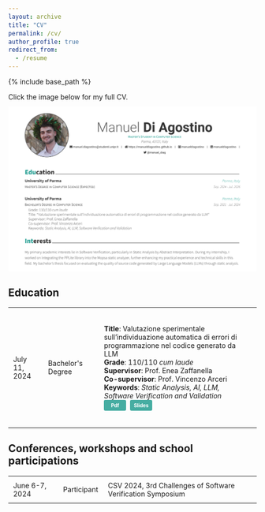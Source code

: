 ```yaml
---
layout: archive
title: "CV"
permalink: /cv/
author_profile: true
redirect_from:
  - /resume
---
```


{% include base_path %}

<style>
	table {
		width: 100%;
		border-collapse: collapse;
	}
	table, th, td {
		border: none;
	}
	th, td, ul {
		padding: 10px;
		text-align: left;
	}
	th {
		background-color: #f2f2f2;
	}
	ul {
		list-style-type: none;
	}
	.badge {
		display: inline-block;
		width: 45px;
		padding: 5px 0px;
		margin: 0px 8px 0 0;
		font-size: 10px;
		font-weight: bold;
		color: #fff;
		background-color: rgba(25, 154, 141, 0.8);
		border-radius: 3px;
		text-decoration: none !important;
		transition: background-color 0.3s ease;
		text-align: center;
	}

	.badge:hover {
		background-color: #126c63;
	}

	.cv-preview {
		display: block;
		max-width: 100%;
		height: auto;
		margin: 10px auto;
	}

	.cv-preview:hover {
		opacity: 0.8; /* Riduce leggermente l'opacità al passaggio del mouse */
	}
</style>

Click the image below for my full CV.
<a href="../files/cv.pdf" target="_blank">
    <img src="../files/cv-preview.png" alt="cv-preview.png" class="cv-preview">
</a>


## Education
<table>
	<!-- <tr> -->
	<!-- 	<th>Year</th> -->
	<!-- 	<th></th> -->
	<!-- 	<th>Details</th> -->
	<!-- </tr> -->
	<tr>
		<td>July 11, 2024</td>
		<td>Bachelor's Degree</td>
		<td>
			<ul>
				<li><strong>Title</strong>: Valutazione sperimentale sull’individuazione automatica di errori di programmazione nel codice generato da LLM</li>
				<li><strong>Grade</strong>: 110/110 <em>cum laude</em></li>
				<li><strong>Supervisor</strong>: Prof. Enea Zaffanella</li>
				<li><strong>Co-supervisor</strong>: Prof. Vincenzo Arceri</li>
				<li><strong>Keywords</strong>: <em>Static Analysis, AI, LLM, Software Verification and Validation</em></li>
				<li><a href="https://manueldiagostino.github.io/files/tesi_triennale.pdf" class="badge">Pdf</a><a href="https://manueldiagostino.github.io/files/slides_tesi_triennale.pdf" class="badge">Slides</a></li>
			</ul>
		</td>
	</tr>
</table>

## Conferences, workshops and school participations
<table>
	<tr>
		<td>June 6-7, 2024</td>
		<td>Participant</td>
		<td>CSV 2024, 3rd Challenges of Software Verification Symposium</td>
	</tr>
</table>

<!--Work experience-->
<!--======-->
<!--* Spring 2024: Academic Pages Collaborator-->
<!--  * Github University-->
<!--  * Duties includes: Updates and improvements to template-->
<!--  * Supervisor: The Users-->
<!---->
<!--* Fall 2015: Research Assistant-->
<!--  * Github University-->
<!--  * Duties included: Merging pull requests-->
<!--  * Supervisor: Professor Hub-->
<!---->
<!--* Summer 2015: Research Assistant-->
<!--  * Github University-->
<!--  * Duties included: Tagging issues-->
<!--  * Supervisor: Professor Git-->
  
<!--Skills-->
<!--======-->
<!--* Skill 1-->
<!--* Skill 2-->
<!--  * Sub-skill 2.1-->
<!--  * Sub-skill 2.2-->
<!--  * Sub-skill 2.3-->
<!--* Skill 3-->

<!--Publications-->
<!--======-->
<!--  <ul>{% for post in site.publications reversed %}-->
<!--    {% include archive-single-cv.html %}-->
<!--  {% endfor %}</ul>-->
<!---->
<!--Talks-->
<!--======-->
<!--  <ul>{% for post in site.talks reversed %}-->
<!--    {% include archive-single-talk-cv.html  %}-->
<!--  {% endfor %}</ul>-->
<!---->
<!--Teaching-->
<!--======-->
<!--  <ul>{% for post in site.teaching reversed %}-->
<!--    {% include archive-single-cv.html %}-->
<!--  {% endfor %}</ul>-->
<!---->
<!--Service and leadership-->
<!--======-->
<!--* Currently signed in to 43 different slack teams-->
